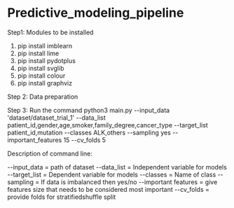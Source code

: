 # Predictive_modeling_pipeline


Step1: Modules to be installed

1) pip install imblearn
2) pip install lime
3) pip install pydotplus
4) pip install svglib
5) pip install colour
6) pip install graphviz

Step 2: Data preparation


Step 3: Run the command
python3 main.py --input_data 'dataset/dataset_trial_1' --data_list patient_id,gender,age,smoker,family_degree,cancer_type --target_list patient_id,mutation 
--classes ALK,others --sampling yes --important_features 15 --cv_folds 5

Description of command line:

--input_data = path of dataset
--data_list = Independent variable for models
--target_list = Dependent variable for models
--classes = Name of class
--sampling = If data is imbalanced then yes/no
--important features = give features size that needs to be considered most important
--cv_folds = provide folds for stratifiedshuffle split
